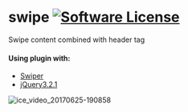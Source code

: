 # swipe [![Software License](https://img.shields.io/badge/license-MIT-brightgreen.svg?style=flat-square)](LICENSE.md)
Swipe content combined with header tag

#### Using plugin with:
- [Swiper](https://github.com/nolimits4web/Swiper)
- [jQuery3.2.1](https://code.jquery.com/jquery-3.2.1.min.js)

![ice_video_20170625-190858](https://user-images.githubusercontent.com/22260295/27515619-3835bb32-59da-11e7-9916-c72d64eefc7f.gif)
